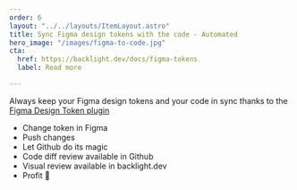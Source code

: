 ```yaml
---
order: 6
layout: "../../layouts/ItemLayout.astro"
title: Sync Figma design tokens with the code - Automated
hero_image: "/images/figma-to-code.jpg"
cta:
  href: https://backlight.dev/docs/figma-tokens
  label: Read more

---
```

Always keep your Figma design tokens and your code in sync thanks to the [Figma Design Token plugin](https://www.figmatokens.com)

* Change token in Figma
* Push changes
* Let Github do its magic
* Code diff review available in Github
* Visual review available in backlight.dev
* Profit 🤗